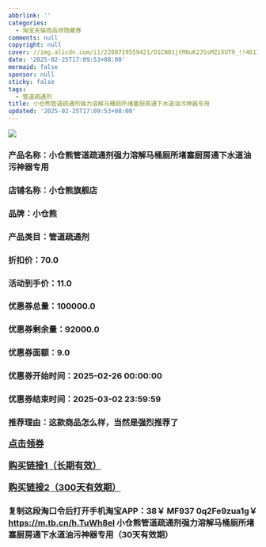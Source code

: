 ```yaml
---
abbrlink: ''
categories:
  - 淘宝天猫商品领隐藏券
comments: null
copyright: null
cover: //img.alicdn.com/i1/2208719559421/O1CN01jtM8uK2JSsMZiXUT9_!!4611686018427386621-0-item_pic.jpg
date: '2025-02-25T17:09:53+08:00'
mermaid: false
sponsor: null
sticky: false
tags:
  - 管道疏通剂
title: 小仓熊管道疏通剂强力溶解马桶厕所堵塞厨房通下水道油污神器专用
updated: '2025-02-25T17:09:53+08:00'
--- 
```


![](//img.alicdn.com/i1/2208719559421/O1CN01jtM8uK2JSsMZiXUT9_!!4611686018427386621-0-item_pic.jpg)

### 产品名称：小仓熊管道疏通剂强力溶解马桶厕所堵塞厨房通下水道油污神器专用
### 店铺名称：小仓熊旗舰店
### 品牌：小仓熊
### 产品类目：管道疏通剂
### 折扣价：70.0
### 活动到手价：11.0
### 优惠券总量：100000.0
### 优惠券剩余量：92000.0
### 优惠券面额：9.0
### 优惠券开始时间：2025-02-26 00:00:00	
### 优惠券结束时间：2025-03-02 23:59:59	
### 推荐理由：这款商品怎么样，当然是强烈推荐了

<p style="font-size: 18px; font-weight: bold;">
  <a href="https://uland.taobao.com/coupon/edetail?e=PFAHAQ3ANIulhHvvyUNXZfh8CuWt5YH5OVuOuRD5gLJMmdsrkidbOWBzzpT26idJgdaEAi8Qtaw8%2FeeHfayhFyXWHWXxkhjAIyBMLDYILEyocghpK7fusNcXA62TcncERSHvQe2jOLZ9pbNCYX0I%2BPP%2BWUTgK%2F%2B0I%2BtaUgbudUxA%2B536asYsLWVfKa%2BhVnND52zGSEm%2FWXMkn%2B2XUwPEdpjB6TX2HR3QQ5WKStDdyeTLAJho1Tgm24y1rRo98IyIzxHHRjXbSzC3GXpSbfs48qLXQ69XiguHUG5%2Fpf3coCIytDo2qRBW%2BnJkfK5%2F4CbvbhcQpH5PSfeyHVvYwF84GiUzVkkdwsIm&traceId=21665f9817407225954674899d132c&union_lens=lensId%3AOPT%401740722597%40213c670c_0dec_1954b26ef29_08ec%4001%40eyJmbG9vcklkIjo3MzM1NH0ie" target="_blank">点击领券</a>
</p>
<p style="font-size: 18px; font-weight: bold;">
  <a href="https://s.click.taobao.com/t?e=m%3D2%26s%3DLaWmD2TN1kFw4vFB6t2Z2ueEDrYVVa64K7Vc7tFgwiHjf2vlNIV67k2Uw6Vjz9mVaNWmle4rCMz3ID%2FV1RqsF4wnCJeELi4I%2FIEn%2BS1IjHAB0ghlTd7WlZVm%2FOAUUFw71qrpxiwMoCNxc1AtbZGVS5L4E5X58bE8GEyqOxlxY%2FTNEPXytV9ALoS4zvCRUrquoyF83giXy5xo6ezZidmf%2FgoJT9If68WS3RWC1YNmIfkySF401sar7sdly1M8XoTgxvt2lMlXXz2PgysBSxHfUOXVLEPDWL24%2FufIeaShmLvWGPPZ03CRxMcJ8XI3cj7iJoJHpKamjEfGDmntuH4VtA%3D%3D" target="_blank">购买链接1（长期有效）</a>
</p>
<p style="font-size: 18px; font-weight: bold;">
  <a href="https://s.click.taobao.com/anYbVNs" target="_blank">购买链接2（300天有效期）</a>
</p>

### 复制这段淘口令后打开手机淘宝APP：38￥ MF937 0q2Fe9zua1g￥ https://m.tb.cn/h.TuWh8eI  小仓熊管道疏通剂强力溶解马桶厕所堵塞厨房通下水道油污神器专用（30天有效期）
